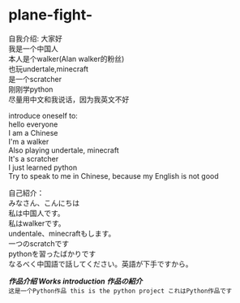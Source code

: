 # plane-fight-
自我介绍:
大家好  
我是一个中国人  
本人是个walker(Alan walker的粉丝)  
也玩undertale,minecraft  
是一个scratcher  
刚刚学python  
尽量用中文和我说话，因为我英文不好


introduce oneself to:  
hello everyone  
I am a Chinese  
I'm a walker  
Also playing undertale, minecraft  
It's a scratcher  
I just learned python  
Try to speak to me in Chinese, because my English is not good  


自己紹介：  
みなさん、こんにちは  
私は中国人です。  
私はwalkerです。  
undentale、minecraftもします。  
一つのscratchです  
pythonを習ったばかりです  
なるべく中国語で話してください。英語が下手ですから。  


***作品介绍  Works introduction 作品の紹介***  
`这是一个Python作品 this is the python project これはPython作品です`

